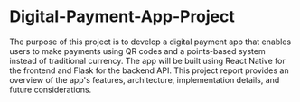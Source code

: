 # Digital-Payment-App-Project

The purpose of this project is to develop a digital payment app that enables users to make payments using QR codes and a points-based system instead of traditional currency. The app will be built using React Native for the frontend and Flask for the backend API. This project report provides an overview of the app's features, architecture, implementation details, and future considerations.
